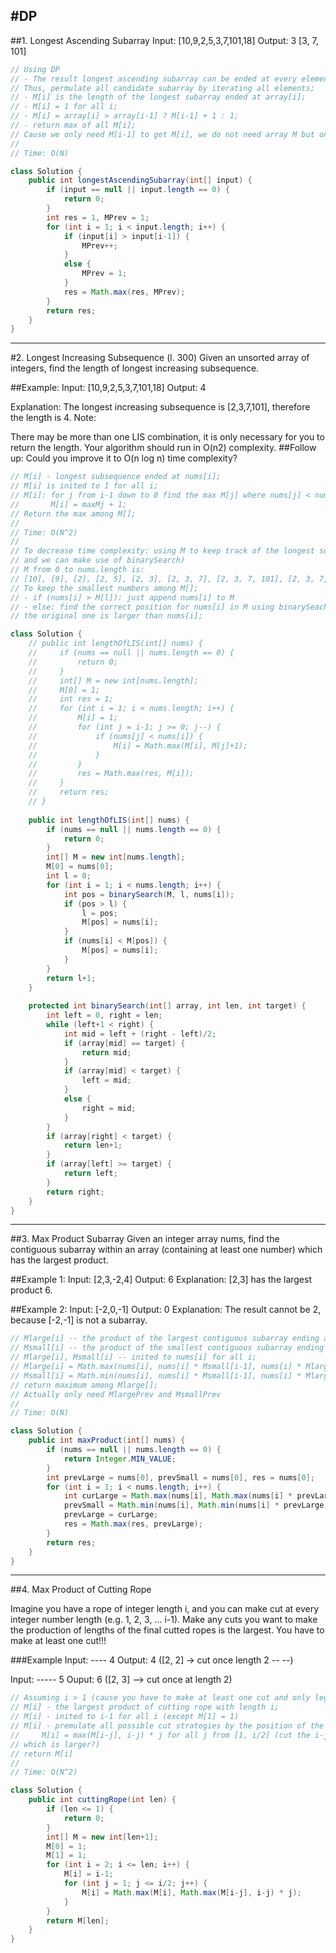 #DP
---

##1. Longest Ascending Subarray
Input: [10,9,2,5,3,7,101,18]
Output: 3
[3, 7, 101]

```java
// Using DP
// - The result longest ascending subarray can be ended at every element within the input array -->
// Thus, permulate all candidate subarray by iterating all elements;
// - M[i] is the length of the longest subarray ended at array[i];
// - M[i] = 1 for all i;
// - M[i] = array[i] > array[i-1] ? M[i-1] + 1 : 1;
// - return max of all M[i];
// Cause we only need M[i-1] to get M[i], we do not need array M but only prevLen;
//
// Time: O(N)

class Solution {
    public int longestAscendingSubarray(int[] input) {
        if (input == null || input.length == 0) {
            return 0;
        }
        int res = 1, MPrev = 1;
        for (int i = 1; i < input.length; i++) {
            if (input[i] > input[i-1]) {
                MPrev++;
            }
            else {
                MPrev = 1;
            }
            res = Math.max(res, MPrev);
        }
        return res;
    }
}

```

---
#2. Longest Increasing Subsequence (l. 300)
Given an unsorted array of integers, find the length of longest increasing subsequence.

##Example:
Input: [10,9,2,5,3,7,101,18]
Output: 4 

Explanation: The longest increasing subsequence is [2,3,7,101], therefore the length is 4. 
Note:

There may be more than one LIS combination, it is only necessary for you to return the length.
Your algorithm should run in O(n2) complexity.
##Follow up:
Could you improve it to O(n log n) time complexity?

```java
// M[i] - longest subsequence ended at nums[i];
// M[i] is inited to 1 for all i;
// M[i]: for j from i-1 down to 0 find the max M[j] where nums[j] < nums[i]
//       M[i] = maxMj + 1;
// Return the max among M[];
//
// Time: O(N^2)
//
// To decrease time complexity: using M to keep track of the longest subsequence (so that is sorted
// and we can make use of binarySearch)
// M from 0 to nums.length is:
// [10], [9], [2], [2, 5], [2, 3], [2, 3, 7], [2, 3, 7, 101], [2, 3, 7, 18]
// To keep the smallest numbers among M[];
// - if (nums[i] > M[l]): just append nums[i] to M
// - else: find the correct position for nums[i] in M using binarySeach and replace it with nums[i] if 
// the original one is larger than nums[i];

class Solution {
    // public int lengthOfLIS(int[] nums) {
    //     if (nums == null || nums.length == 0) {
    //         return 0;
    //     }
    //     int[] M = new int[nums.length];
    //     M[0] = 1;
    //     int res = 1;
    //     for (int i = 1; i < nums.length; i++) {
    //         M[i] = 1;
    //         for (int j = i-1; j >= 0; j--) {
    //             if (nums[j] < nums[i]) {
    //                 M[i] = Math.max(M[i], M[j]+1);
    //             }
    //         }
    //         res = Math.max(res, M[i]);
    //     }
    //     return res;
    // }
    
    public int lengthOfLIS(int[] nums) {
        if (nums == null || nums.length == 0) {
            return 0;
        }
        int[] M = new int[nums.length];
        M[0] = nums[0];
        int l = 0;
        for (int i = 1; i < nums.length; i++) {
            int pos = binarySearch(M, l, nums[i]);
            if (pos > l) {
                l = pos;
                M[pos] = nums[i];
            }
            if (nums[i] < M[pos]) {
                M[pos] = nums[i];
            }
        }
        return l+1;
    }
    
    protected int binarySearch(int[] array, int len, int target) {
        int left = 0, right = len;
        while (left+1 < right) {
            int mid = left + (right - left)/2;
            if (array[mid] == target) {
                return mid;
            }
            if (array[mid] < target) {
                left = mid;
            }
            else {
                right = mid;
            }
        }
        if (array[right] < target) {
            return len+1;
        }
        if (array[left] >= target) {
            return left;
        }
        return right;
    }
}

```
---

##3. Max Product Subarray
Given an integer array nums, find the contiguous subarray within an array (containing at least one number) which has the largest product.

##Example 1:
Input: [2,3,-2,4]
Output: 6
Explanation: [2,3] has the largest product 6.

##Example 2:
Input: [-2,0,-1]
Output: 0
Explanation: The result cannot be 2, because [-2,-1] is not a subarray.

```java
// Mlarge[i] -- the product of the largest contiguous subarray ending at nums[i]
// Msmall[i] -- the product of the smallest contiguous subarray ending at nums[i]
// Mlarge[i], Msmall[i] -- inited to nums[i] for all i;
// Mlarge[i] = Math.max(nums[i], nums[i] * Msmall[i-1], nums[i] * Mlarge[i-1])
// Msmall[i] = Math.min(nums[i], nums[i] * Msmall[i-1], nums[i] * Mlarge[i-1])
// return maximum among Mlarge[];
// Actually only need MlargePrev and MsmallPrev
//
// Time: O(N)

class Solution {
    public int maxProduct(int[] nums) {
        if (nums == null || nums.length == 0) {
            return Integer.MIN_VALUE;
        }
        int prevLarge = nums[0], prevSmall = nums[0], res = nums[0];
        for (int i = 1; i < nums.length; i++) {
            int curLarge = Math.max(nums[i], Math.max(nums[i] * prevLarge, nums[i] * prevSmall));
            prevSmall = Math.min(nums[i], Math.min(nums[i] * prevLarge, nums[i] * prevSmall));
            prevLarge = curLarge;
            res = Math.max(res, prevLarge);
        }
        return res;
    }
}

```

---
##4. Max Product of Cutting Rope

Imagine you have a rope of integer length i, and you can make cut at every integer number length (e.g. 1, 2, 
3, ... i-1). Make any cuts you want to make the production of lengths of the final cutted ropes is the largest.
You have to make at least one cut!!!

###Example
Input: ---- 4
Output: 4 ([2, 2] -> cut once length 2 -- --)

Input: ----- 5
Ouput: 6 ([2, 3] --> cut once at length 2)

```java
// Assuming i > 1 (cause you have to make at least one cut and only legal at integer of length)
// M[i] - the largest product of cutting rope with length i;
// M[i] - inited to i-1 for all i (except M[1] = 1)
// M[i] - premulate all possible cut strategies by the position of the last cut --
//     M[i] = max(M[i-j], i-j) * j for all j from [1, i/2] (cut the i-j part or do not cut the i-j part
// which is larger?)
// return M[i]
//
// Time: O(N^2)

class Solution {
    public int cuttingRope(int len) {
        if (len <= 1) {
            return 0;
        }
        int[] M = new int[len+1];
        M[0] = 1;
        M[1] = 1;
        for (int i = 2; i <= len; i++) {
            M[i] = i-1;
            for (int j = 1; j <= i/2; j++) {
                M[i] = Math.max(M[i], Math.max(M[i-j], i-j) * j);
            }
        }
        return M[len];
    }
}

```